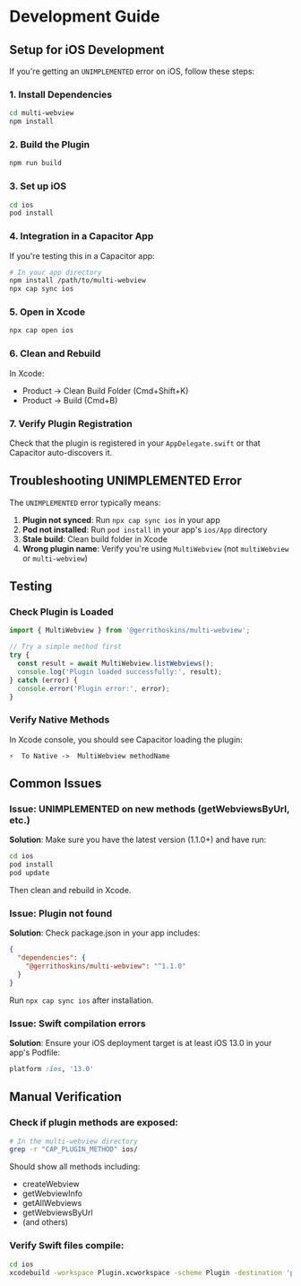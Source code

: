 # Development Guide

## Setup for iOS Development

If you're getting an `UNIMPLEMENTED` error on iOS, follow these steps:

### 1. Install Dependencies

```bash
cd multi-webview
npm install
```

### 2. Build the Plugin

```bash
npm run build
```

### 3. Set up iOS

```bash
cd ios
pod install
```

### 4. Integration in a Capacitor App

If you're testing this in a Capacitor app:

```bash
# In your app directory
npm install /path/to/multi-webview
npx cap sync ios
```

### 5. Open in Xcode

```bash
npx cap open ios
```

### 6. Clean and Rebuild

In Xcode:
- Product → Clean Build Folder (Cmd+Shift+K)
- Product → Build (Cmd+B)

### 7. Verify Plugin Registration

Check that the plugin is registered in your `AppDelegate.swift` or that Capacitor auto-discovers it.

## Troubleshooting UNIMPLEMENTED Error

The `UNIMPLEMENTED` error typically means:

1. **Plugin not synced**: Run `npx cap sync ios` in your app
2. **Pod not installed**: Run `pod install` in your app's `ios/App` directory
3. **Stale build**: Clean build folder in Xcode
4. **Wrong plugin name**: Verify you're using `MultiWebview` (not `multiWebview` or `multi-webview`)

## Testing

### Check Plugin is Loaded

```typescript
import { MultiWebview } from '@gerrithoskins/multi-webview';

// Try a simple method first
try {
  const result = await MultiWebview.listWebviews();
  console.log('Plugin loaded successfully:', result);
} catch (error) {
  console.error('Plugin error:', error);
}
```

### Verify Native Methods

In Xcode console, you should see Capacitor loading the plugin:
```
⚡️  To Native ->  MultiWebview methodName
```

## Common Issues

### Issue: UNIMPLEMENTED on new methods (getWebviewsByUrl, etc.)

**Solution**: Make sure you have the latest version (1.1.0+) and have run:
```bash
cd ios
pod install
pod update
```

Then clean and rebuild in Xcode.

### Issue: Plugin not found

**Solution**: Check package.json in your app includes:
```json
{
  "dependencies": {
    "@gerrithoskins/multi-webview": "^1.1.0"
  }
}
```

Run `npx cap sync ios` after installation.

### Issue: Swift compilation errors

**Solution**: Ensure your iOS deployment target is at least iOS 13.0 in your app's Podfile:
```ruby
platform :ios, '13.0'
```

## Manual Verification

### Check if plugin methods are exposed:

```bash
# In the multi-webview directory
grep -r "CAP_PLUGIN_METHOD" ios/
```

Should show all methods including:
- createWebview
- getWebviewInfo
- getAllWebviews
- getWebviewsByUrl
- (and others)

### Verify Swift files compile:

```bash
cd ios
xcodebuild -workspace Plugin.xcworkspace -scheme Plugin -destination 'platform=iOS Simulator,name=iPhone 14' clean build
```
